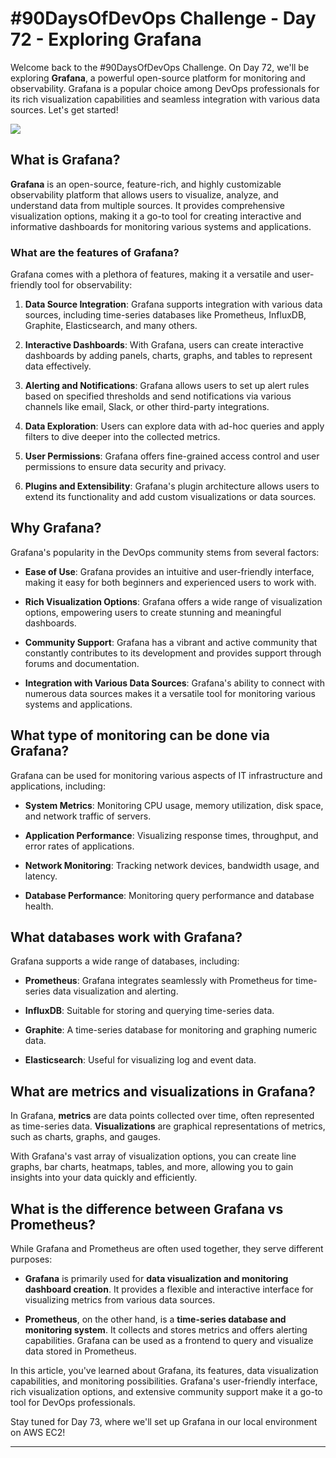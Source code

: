 # #90DaysOfDevOps Challenge - Day 72 - Exploring Grafana

Welcome back to the #90DaysOfDevOps Challenge. On Day 72, we'll be exploring **Grafana**, a powerful open-source platform for monitoring and observability. Grafana is a popular choice among DevOps professionals for its rich visualization capabilities and seamless integration with various data sources. Let's get started!

![](https://cdn.hashnode.com/res/hashnode/image/upload/v1690042345480/a233058d-32de-428a-8725-a40d36d6166c.png)

## What is Grafana?

**Grafana** is an open-source, feature-rich, and highly customizable observability platform that allows users to visualize, analyze, and understand data from multiple sources. It provides comprehensive visualization options, making it a go-to tool for creating interactive and informative dashboards for monitoring various systems and applications.

### What are the features of Grafana?

Grafana comes with a plethora of features, making it a versatile and user-friendly tool for observability:

1. **Data Source Integration**: Grafana supports integration with various data sources, including time-series databases like Prometheus, InfluxDB, Graphite, Elasticsearch, and many others.
    
2. **Interactive Dashboards**: With Grafana, users can create interactive dashboards by adding panels, charts, graphs, and tables to represent data effectively.
    
3. **Alerting and Notifications**: Grafana allows users to set up alert rules based on specified thresholds and send notifications via various channels like email, Slack, or other third-party integrations.
    
4. **Data Exploration**: Users can explore data with ad-hoc queries and apply filters to dive deeper into the collected metrics.
    
5. **User Permissions**: Grafana offers fine-grained access control and user permissions to ensure data security and privacy.
    
6. **Plugins and Extensibility**: Grafana's plugin architecture allows users to extend its functionality and add custom visualizations or data sources.
    

## Why Grafana?

Grafana's popularity in the DevOps community stems from several factors:

* **Ease of Use**: Grafana provides an intuitive and user-friendly interface, making it easy for both beginners and experienced users to work with.
    
* **Rich Visualization Options**: Grafana offers a wide range of visualization options, empowering users to create stunning and meaningful dashboards.
    
* **Community Support**: Grafana has a vibrant and active community that constantly contributes to its development and provides support through forums and documentation.
    
* **Integration with Various Data Sources**: Grafana's ability to connect with numerous data sources makes it a versatile tool for monitoring various systems and applications.
    

## What type of monitoring can be done via Grafana?

Grafana can be used for monitoring various aspects of IT infrastructure and applications, including:

* **System Metrics**: Monitoring CPU usage, memory utilization, disk space, and network traffic of servers.
    
* **Application Performance**: Visualizing response times, throughput, and error rates of applications.
    
* **Network Monitoring**: Tracking network devices, bandwidth usage, and latency.
    
* **Database Performance**: Monitoring query performance and database health.
    

## What databases work with Grafana?

Grafana supports a wide range of databases, including:

* **Prometheus**: Grafana integrates seamlessly with Prometheus for time-series data visualization and alerting.
    
* **InfluxDB**: Suitable for storing and querying time-series data.
    
* **Graphite**: A time-series database for monitoring and graphing numeric data.
    
* **Elasticsearch**: Useful for visualizing log and event data.
    

## What are metrics and visualizations in Grafana?

In Grafana, **metrics** are data points collected over time, often represented as time-series data. **Visualizations** are graphical representations of metrics, such as charts, graphs, and gauges.

With Grafana's vast array of visualization options, you can create line graphs, bar charts, heatmaps, tables, and more, allowing you to gain insights into your data quickly and efficiently.

## What is the difference between Grafana vs Prometheus?

While Grafana and Prometheus are often used together, they serve different purposes:

* **Grafana** is primarily used for **data visualization and monitoring dashboard creation**. It provides a flexible and interactive interface for visualizing metrics from various data sources.
    
* **Prometheus**, on the other hand, is a **time-series database and monitoring system**. It collects and stores metrics and offers alerting capabilities. Grafana can be used as a frontend to query and visualize data stored in Prometheus.
    

In this article, you've learned about Grafana, its features, data visualization capabilities, and monitoring possibilities. Grafana's user-friendly interface, rich visualization options, and extensive community support make it a go-to tool for DevOps professionals.

Stay tuned for Day 73, where we'll set up Grafana in our local environment on AWS EC2!

---